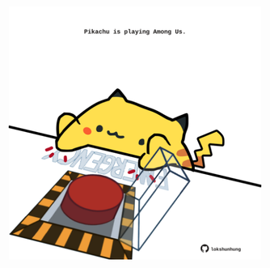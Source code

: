 <!-- built at 01/07/2023, 03:15:23 UTC -->
<p align="center">
  <img width="500" height="500" src="./ReadmeImage.svg">
</p>
